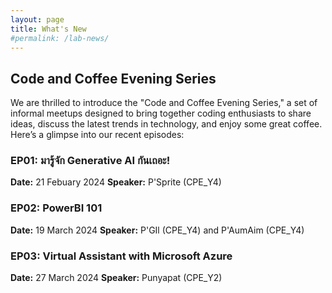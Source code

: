 ```yaml
---
layout: page
title: What's New
#permalink: /lab-news/
---
```


## Code and Coffee Evening Series

We are thrilled to introduce the "Code and Coffee Evening Series," a set of informal meetups designed to bring together coding enthusiasts to share ideas, discuss the latest trends in technology, and enjoy some great coffee. Here’s a glimpse into our recent episodes:

### EP01: มารู้จัก Generative AI กันเถอะ!

**Date:** 21 Febuary 2024
**Speaker:** P'Sprite (CPE_Y4)

### EP02: PowerBI 101

**Date:** 19 March 2024
**Speaker:** P'GIl (CPE_Y4) and P'AumAim (CPE_Y4)

### EP03: Virtual Assistant with Microsoft Azure

**Date:** 27 March 2024
**Speaker:** Punyapat (CPE_Y2)




